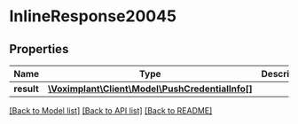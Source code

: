 # InlineResponse20045

## Properties
Name | Type | Description | Notes
------------ | ------------- | ------------- | -------------
**result** | [**\Voximplant\Client\Model\PushCredentialInfo[]**](PushCredentialInfo.md) |  | [optional] 

[[Back to Model list]](../README.md#documentation-for-models) [[Back to API list]](../README.md#documentation-for-api-endpoints) [[Back to README]](../README.md)


